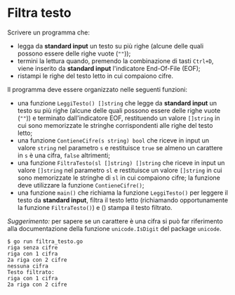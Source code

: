 # Filtra testo

Scrivere un programma che: 
* legga da **standard input** un testo su più righe (alcune delle quali possono essere delle righe vuote (`""`));
* termini la lettura quando, premendo la combinazione di tasti `Ctrl+D`, viene inserito da **standard input** l'indicatore End-Of-File (EOF);
* ristampi le righe del testo letto in cui compaiono cifre.

Il programma deve essere organizzato nelle seguenti funzioni:
* una funzione `LeggiTesto() []string` che legge da **standard input** un testo su più righe (alcune delle quali possono essere delle righe vuote (`""`)) e terminato dall'indicatore EOF, restituendo un valore `[]string` in cui sono memorizzate le stringhe corrispondenti alle righe del testo letto;
* una funzione `ContieneCifre(s string) bool` che riceve in input un valore `string` nel parametro `s` e restituisce `true` se almeno un carattere in `s` è una cifra, `false` altrimenti;
* una funzione `FiltraTesto(sl []string) []string` che riceve in input un valore `[]string` nel parametro `sl` e restituisce un valore `[]string` in cui sono  memorizzate le stringhe di `sl` in cui compaiono cifre; la funzione deve utilizzare la funzione `ContieneCifre()`;
* una funzione `main()` che richiama la funzione `LeggiTesto()` per leggere il testo da **standard input**, filtra il testo letto (richiamando opportunamente la funzione `FiltraTesto()`) e () stampa il testo filtrato.

*Suggerimento:* per sapere se un carattere è una cifra si può far riferimento alla documentazione della funzione `unicode.IsDigit` del package `unicode`.

```text
$ go run filtra_testo.go
riga senza cifre
riga con 1 cifra         
2a riga con 2 cifre
nessuna cifra 
Testo filtrato:
riga con 1 cifra
2a riga con 2 cifre
``` 
